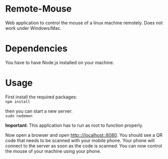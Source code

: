 # Remote-Mouse
Web application to control the mouse of a linux machine remotely. Does not work under Windows/Mac. 

# Dependencies
You have to have Node.js installed on your machine.

# Usage
First install the required packages: <br>
`npm install`

then you can start a new server:  
`sudo nodemon`  

**Important**: This application has to run as root to function properly.

Now open a browser and open <a href="http:://localhost::8080">http:://localhost::8080</a>. You should see a QR code that needs to be scanned with your mobile phone. Your phone will connect to the server as soon as the code is scanned. You can now control the mouse of your machine using your phone. 
